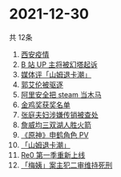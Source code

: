# 2021-12-30
  共 12条

  <!-- BEGIN -->
  <!-- 最后更新时间:Thu Dec 30 2021 18:13:15 GMT+0000 (Coordinated Universal Time) -->
  1. [西安疫情](https://www.zhihu.com/search?q=西安疫情)
1. [B 站 UP 主将被幻塔起诉](https://www.zhihu.com/search?q=幻塔)
1. [媒体评「山姆退卡潮」](https://www.zhihu.com/search?q=山姆退卡潮)
1. [郭艾伦被驱逐](https://www.zhihu.com/search?q=郭艾伦被驱逐)
1. [阿里安全把 steam 当木马](https://www.zhihu.com/search?q=steam)
1. [金鸡奖获奖名单](https://www.zhihu.com/search?q=金鸡奖)
1. [张庭夫妇涉嫌传销被查处](https://www.zhihu.com/search?q=张庭)
1. [詹威均三双湖人胜火箭](https://www.zhihu.com/search?q=湖人)
1. [《原神》申鹤角色 PV](https://www.zhihu.com/search?q=原神)
1. [「山姆退卡潮」](https://www.zhihu.com/search?q=山姆退卡)
1. [Re0 第一季重新上线](https://www.zhihu.com/search?q=从零开始的异世界生活)
1. [「梅姨」案主犯二审维持死刑](https://www.zhihu.com/search?q=张维平)
  <!-- END -->
  